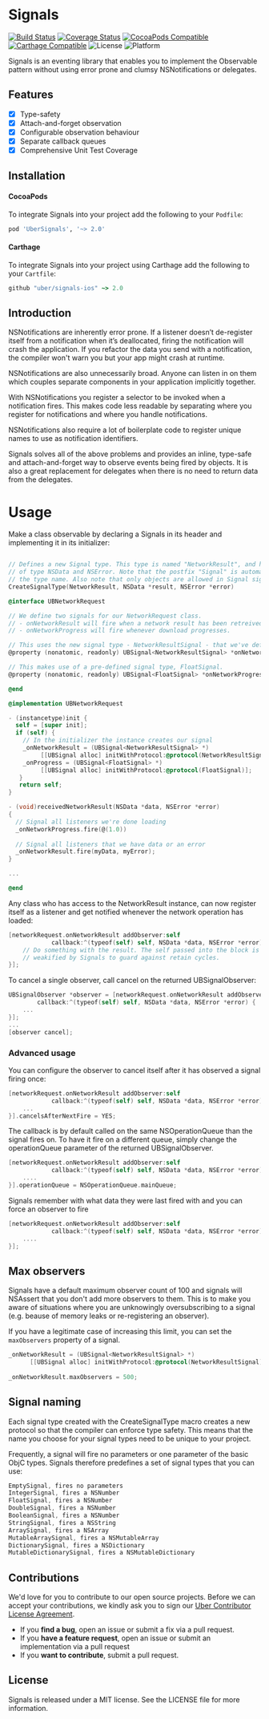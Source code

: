 # Signals

[![Build Status](https://travis-ci.org/uber/signals-ios.svg?branch=master)](https://travis-ci.org/uber/signals-ios)
[![Coverage Status](https://coveralls.io/repos/uber/signals-ios/badge.svg?branch=master&service=github)](https://coveralls.io/github/uber/signals-ios?branch=master)
[![CocoaPods Compatible](https://img.shields.io/cocoapods/v/UberSignals.svg)](https://cocoapods.org/pods/UberSignals)
[![Carthage Compatible](https://img.shields.io/badge/Carthage-compatible-4BC51D.svg?style=flat)](https://github.com/Carthage/Carthage)
![License](https://img.shields.io/cocoapods/l/Signals.svg?style=flat&color=gray)
![Platform](https://img.shields.io/cocoapods/p/UberSignals.svg?style=flat)

Signals is an eventing library that enables you to implement the Observable pattern without using error prone and clumsy NSNotifications or delegates.


## Features

- [x] Type-safety
- [x] Attach-and-forget observation
- [X] Configurable observation behaviour
- [x] Separate callback queues
- [x] Comprehensive Unit Test Coverage

## Installation
#### CocoaPods

To integrate Signals into your project add the following to your `Podfile`:

```ruby
pod 'UberSignals', '~> 2.0'
```

#### Carthage

To integrate Signals into your project using Carthage add the following to your `Cartfile`:

```ruby
github "uber/signals-ios" ~> 2.0
```

## Introduction

NSNotifications are inherently error prone. If a listener doesn’t de-register itself from a notification when it’s deallocated, firing the notification will crash the application. If you refactor the data you send with a notification, the compiler won't warn you but your app might crash at runtime.

NSNotifications are also unnecessarily broad. Anyone can listen in on them which couples separate components in your application implicitly together.

With NSNotifications you register a selector to be invoked when a notification fires. This makes code less readable by separating where you register for notifications and where you handle notifications.

NSNotifications also require a lot of boilerplate code to register unique names to use as notification identifiers.

Signals solves all of the above problems and provides an inline, type-safe and attach-and-forget way to observe events being fired by objects. It is also a great replacement for delegates when there is no need to return data from the delegates.

# Usage

Make a class observable by declaring a Signals in its header and implementing it in its initializer:

```objective-c

// Defines a new Signal type. This type is named "NetworkResult", and has two parameters 
// of type NSData and NSError. Note that the postfix "Signal" is automatically added to 
// the type name. Also note that only objects are allowed in Signal signatures.
CreateSignalType(NetworkResult, NSData *result, NSError *error)

@interface UBNetworkRequest

// We define two signals for our NetworkRequest class.
// - onNetworkResult will fire when a network result has been retreived.
// - onNetworkProgress will fire whenever download progresses.

// This uses the new signal type - NetworkResultSignal - that we've defined.
@property (nonatomic, readonly) UBSignal<NetworkResultSignal> *onNetworkResult;

// This makes use of a pre-defined signal type, FloatSignal.
@property (nonatomic, readonly) UBSignal<FloatSignal> *onNetworkProgress;

@end

@implementation UBNetworkRequest

- (instancetype)init {
  self = [super init];
  if (self) {
    // In the initializer the instance creates our signal
    _onNetworkResult = (UBSignal<NetworkResultSignal> *)
         [[UBSignal alloc] initWithProtocol:@protocol(NetworkResultSignal)];
    _onProgress = (UBSignal<FloatSignal> *)
         [[UBSignal alloc] initWithProtocol:@protocol(FloatSignal)];
   }
   return self;
}

- (void)receivedNetworkResult(NSData *data, NSError *error) 
{
  // Signal all listeners we're done loading
  _onNetworkProgress.fire(@(1.0))
  
  // Signal all listeners that we have data or an error
  _onNetworkResult.fire(myData, myError);
}

...

@end
```

Any class who has access to the NetworkResult instance, can now register itself as a listener and get notified whenever the network operation has loaded:

```objective-c
[networkRequest.onNetworkResult addObserver:self 
            callback:^(typeof(self) self, NSData *data, NSError *error) {
    // Do something with the result. The self passed into the block is 
    // weakified by Signals to guard against retain cycles.
}];
```

To cancel a single observer, call cancel on the returned UBSignalObserver:

```objective-c
UBSignalObserver *observer = [networkRequest.onNetworkResult addObserver:self 
        callback:^(typeof(self) self, NSData *data, NSError *error) {
    ...
}];
...
[observer cancel];
```

### Advanced usage

You can configure the observer to cancel itself after it has observed a signal firing once:

```objective-c
[networkRequest.onNetworkResult addObserver:self 
            callback:^(typeof(self) self, NSData *data, NSError *error) {
    ...
}].cancelsAfterNextFire = YES;
```

The callback is by default called on the same NSOperationQueue than the signal fires on. To have it fire on a different queue, simply change the operationQueue parameter of the returned UBSignalObserver.

```objective-c
[networkRequest.onNetworkResult addObserver:self 
            callback:^(typeof(self) self, NSData *data, NSError *error) {
    ....
}].operationQueue = NSOperationQueue.mainQueue;
```

Signals remember with what data they were last fired with and you can force an observer to fire

```objective-c
[networkRequest.onNetworkResult addObserver:self 
            callback:^(typeof(self) self, NSData *data, NSError *error) {
    ....
}];
```


## Max observers

Signals have a default maximum observer count of 100 and signals will NSAssert that you don't add more observers to them. This is to make you aware of situations where you are unknowingly oversubscribing to a signal (e.g. beause of memory leaks or re-registering an observer). 

If you have a legitimate case of increasing this limit, you can set the `maxObservers` property of a signal.

```objective-c
_onNetworkResult = (UBSignal<NetworkResultSignal> *)
      [[UBSignal alloc] initWithProtocol:@protocol(NetworkResultSignal)];
      
_onNetworkResult.maxObservers = 500;
```


## Signal naming

Each signal type created with the CreateSignalType macro creates a new protocol so that the compiler can enforce type safety. This means that the name you choose for your signal types need to be unique to your project. 

Frequently, a signal will fire no parameters or one parameter of the basic ObjC types. Signals therefore predefines a set of signal types that you can use:

```objective-c
EmptySignal, fires no parameters
IntegerSignal, fires a NSNumber
FloatSignal, fires a NSNumber
DoubleSignal, fires a NSNumber
BooleanSignal, fires a NSNumber
StringSignal, fires a NSString
ArraySignal, fires a NSArray
MutableArraySignal, fires a NSMutableArray
DictionarySignal, fires a NSDictionary
MutableDictionarySignal, fires a NSMutableDictionary
```

## Contributions

We'd love for you to contribute to our open source projects. Before we can accept your contributions, we kindly ask you to sign our [Uber Contributor License Agreement](https://docs.google.com/a/uber.com/forms/d/1pAwS_-dA1KhPlfxzYLBqK6rsSWwRwH95OCCZrcsY5rk/viewform).

- If you **find a bug**, open an issue or submit a fix via a pull request.
- If you **have a feature request**, open an issue or submit an implementation via a pull request
- If you **want to contribute**, submit a pull request.

## License

Signals is released under a MIT license. See the LICENSE file for more information.
